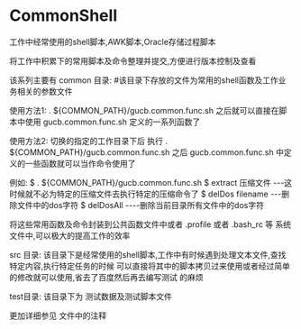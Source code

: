 # CommonShell
工作中经常使用的shell脚本,AWK脚本,Oracle存储过程脚本

将工作中积累下的常用脚本及命令整理并提交,方便进行版本控制及查看

该系列主要有
common 目录:
#该目录下存放的文件为常用的shell函数及工作业务相关的参数文件

使用方法1:
. ${COMMON_PATH}/gucb.common.func.sh
之后就可以直接在脚本中使用 gucb.common.func.sh 定义的一系列函数了

使用方法2:
切换的指定的工作目录下后
执行 . ${COMMON_PATH}/gucb.common.func.sh 
之后 gucb.common.func.sh 中定义的一些函数就可以当作命令使用了

例如:
$ . ${COMMON_PATH}/gucb.common.func.sh 
$ extract 压缩文件 ---这时候就不必为特定的压缩文件去执行特定的压缩命令了
$ delDos  filename  ---删除文件中的dos字符
$ delDosAll ----删除当前目录所有文件中的dos字符

将这些常用函数及命令封装到公共函数文件中或者 .profile 或者 .bash_rc 等
系统文件中,可以极大的提高工作的效率

src 目录:
该目录下是经常使用的shell脚本,工作中有时候遇到处理文本文件,查找特定内容,执行特定任务的时候
可以直接将其中的脚本拷贝过来使用或者经过简单的修改就可以使用,省去了百度然后再去编写测试
的麻烦

test目录:
该目录下为 测试数据及测试脚本文件

更加详细参见 文件中的注释
